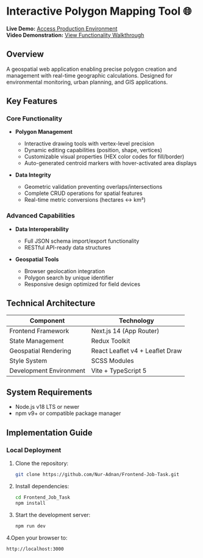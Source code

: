 # Interactive Polygon Mapping Tool 🌐

**Live Demo:** [Access Production Environment](https://frontend-job-task-rho.vercel.app/)  
**Video Demonstration:** [View Functionality Walkthrough](https://github.com/user-attachments/assets/97b4c739-ad15-4419-9ed6-a37f21ad5df4)

## Overview
A geospatial web application enabling precise polygon creation and management with real-time geographic calculations. Designed for environmental monitoring, urban planning, and GIS applications.

## Key Features

### Core Functionality
- **Polygon Management**
  - Interactive drawing tools with vertex-level precision
  - Dynamic editing capabilities (position, shape, vertices)
  - Customizable visual properties (HEX color codes for fill/border)
  - Auto-generated centroid markers with hover-activated area displays

- **Data Integrity**
  - Geometric validation preventing overlaps/intersections
  - Complete CRUD operations for spatial features
  - Real-time metric conversions (hectares ↔ km²)

### Advanced Capabilities
- **Data Interoperability**
  - Full JSON schema import/export functionality
  - RESTful API-ready data structures

- **Geospatial Tools**
  - Browser geolocation integration
  - Polygon search by unique identifier
  - Responsive design optimized for field devices

## Technical Architecture

| Component              | Technology                          |
|------------------------|-------------------------------------|
| Frontend Framework     | Next.js 14 (App Router)             |
| State Management       | Redux Toolkit                       |
| Geospatial Rendering   | React Leaflet v4 + Leaflet Draw     |
| Style System           | SCSS Modules                        |
| Development Environment| Vite + TypeScript 5                 |

## System Requirements
- Node.js v18 LTS or newer
- npm v9+ or compatible package manager

## Implementation Guide

### Local Deployment
1. Clone the repository:
   ```bash
   git clone https://github.com/Nur-Adnan/Frontend-Job-Task.git
2. Install dependencies:
   ```bash
   cd Frontend_Job_Task
   npm install
3. Start the development server:
   ```bash
   npm run dev
4.Open your browser to:
  ```bash
  http://localhost:3000
